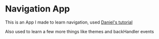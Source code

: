 # Navigation App

This is an App I made to learn navigation, used [Daniel's tutorial](https://www.youtube.com/watch?v=UzMbu3XKEoM)

Also used to learn a few more things like themes and backHandler events
